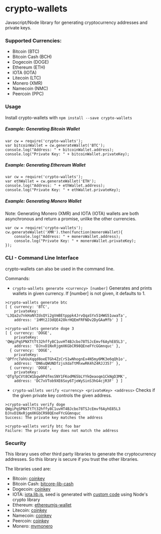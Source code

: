 
# crypto-wallets
Javascript/Node library for generating cryptocurrency addresses and private keys.

### Supported Currencies:
- Bitcoin (BTC)
- Bitcoin Cash (BCH)
- Dogecoin (DOGE)
- Ethereum (ETH)
- IOTA (IOTA)
- Litecoin (LTC)
- Monero (XMR)
- Namecoin (NMC)
- Peercoin (PPC)

### Usage
Install crypto-wallets with `npm install --save crypto-wallets`

##### Example: Generating Bitcoin Wallet
```
var cw = require('crypto-wallets');
var bitcoinWallet = cw.generateWallet('BTC');
console.log("Address: " + bitcoinWallet.address);
console.log("Private Key: " + bitcoinWallet.privateKey);
```

##### Example: Generating Ethereum Wallet
```
var cw = require('crypto-wallets');
var ethWallet = cw.generateWallet('ETH');
console.log("Address: " + ethWallet.address);
console.log("Private Key: " + ethWallet.privateKey);
```

##### Example: Generating Monero Wallet
Note: Generating Monero (XMR) and IOTA (IOTA) wallets are both asynchronous and return a promise, unlike the other currencies.
```
var cw = require('crypto-wallets');
cw.generateWallet('XMR').then(function(moneroWallet){
	console.log("Address: " + moneroWallet.address);
	console.log("Private Key: " + moneroWallet.privateKey);
});
```

### CLI - Command Line Interface
crypto-wallets can also be used in the command line.

Commands:
- `crypto-wallets generate <currency> [number]`
Generates and prints wallets in given currency. If [number] is not given, it defaults to 1.
```
>crypto-wallets generate btc
[ { currency: 'BTC',
    privateKey: 'L3Qa2u7nkHaNYZdsQYi2gVmBEtpppk4JrvQqaSYx51HWG51uwaTa',
    address: '1HMt2J3dQE428krHQEmFRFNDv2DyGAaMfb' } ]
```

```
>crypto-wallets generate doge 3
[ { currency: 'DOGE',
    privateKey: 'QWgiPqSPNXTtTt32hffy8C1uvHT4BJcbo78TSJcEmvf6AyhE85L3',
    address: 'DJnvD1NxRjgmXKGbCR98QEneFYcGGmnquc' },
  { currency: 'DOGE',
    privateKey: 'QPfrc7ahUuXqqd8oeETGh4ZzCrS1wNhognEx4N5my6MK3e6qQh1o',
    address: 'DN6uQWUNDfzjsXdaTtMhxwRK4hZ4RJJ357' },
  { currency: 'DOGE',
    privateKey: 'QTgfpCVt8CW1bgw9PdfmsSNY1FKodM65bLYYkQeaoqm1CkNgD3MK',
    address: 'DC7xVTob9XE6Soy6TjeWySinS3hG4cjR3F' } ]
```

- `crypto-wallets verify <currency> <privateKey> <address>`
Checks if the given private key controls the given address.
```
>crypto-wallets verify doge QWgiPqSPNXTtTt32hffy8C1uvHT4BJcbo78TSJcEmvf6AyhE85L3 DJnvD1NxRjgmXKGbCR98QEneFYcGGmnquc
Success: The private key matches the address
```

```
>crypto-wallets verify btc foo bar
Failure: The private key does not match the address
```

### Security
This library uses other third party libraries to generate the cryptocurrency addresses. So this library is secure if you trust the other libraries.

The libraries used are:
- Bitcoin: [coinkey](https://www.npmjs.com/package/coinkey)
- Bitcoin Cash: [bitcore-lib-cash](https://www.npmjs.com/package/bitcore-lib-cash)
- Dogecoin: [coinkey](https://www.npmjs.com/package/coinkey)
- IOTA: [iota.lib.js](https://www.npmjs.com/package/iota.lib.js), seed is generated with [custom code](cryptowallets.js#L286) using Node's crypto library
- Ethereum: [ethereumjs-wallet](https://www.npmjs.com/package/ethereumjs-wallet)
- Litecoin: [coinkey](https://www.npmjs.com/package/coinkey)
- Namecoin: [coinkey](https://www.npmjs.com/package/coinkey)
- Peercoin: [coinkey](https://www.npmjs.com/package/coinkey)
- Monero: [mymonero](https://github.com/mymonero/mymonero-core-js)
